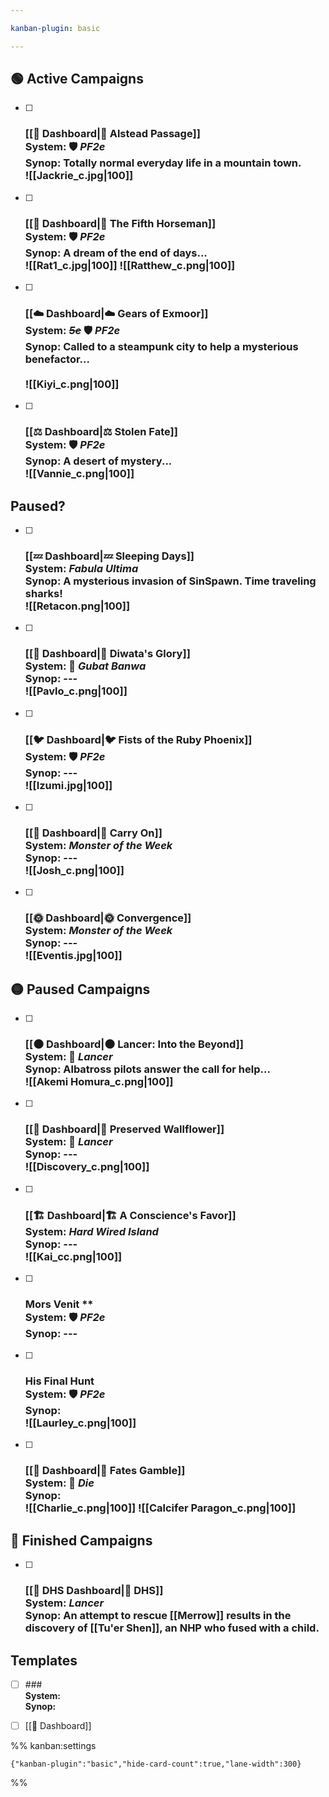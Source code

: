 ```yaml
---

kanban-plugin: basic

---
```


## 🟢 Active Campaigns

- [ ] ### [[🌄 Dashboard|🌄 Alstead Passage]]<br>**System:** 🛡️ *PF2e*<br>**Synop:** Totally normal everyday life in a mountain town.<br>![[Jackrie_c.jpg|100]]
- [ ] ###  [[🐴 Dashboard|🐴 The Fifth Horseman]]<br>**System:** 🛡️ *PF2e*<br>**Synop:** A dream of the end of days...<br>![[Rat1_c.jpg|100]] ![[Ratthew_c.png|100]]
- [ ] ### [[☁️ Dashboard|☁️ Gears of Exmoor]]<br>**System:** *~~5e~~* 🛡️ *PF2e*<br>**Synop:** Called to a steampunk city to help a mysterious benefactor...<br><br>![[Kiyi_c.png|100]]
- [ ] ### [[⚖️ Dashboard|⚖️ Stolen Fate]]<br>**System:** 🛡️ *PF2e*<br>**Synop:** A desert of mystery...<br>![[Vannie_c.png|100]]


## Paused?

- [ ] ### [[💤 Dashboard|💤 Sleeping Days]]<br>**System:** *Fabula Ultima*<br>**Synop:** A mysterious invasion of SinSpawn. Time traveling sharks!<br>![[Retacon.png|100]]
- [ ] ### [[🎏 Dashboard|🎏 Diwata's Glory]]<br>**System:** 🎏 *Gubat Banwa*<br>**Synop:** ---<br>![[Pavlo_c.png|100]]
- [ ] ### [[🐦 Dashboard|🐦 Fists of the Ruby Phoenix]]<br>**System:** 🛡️ *PF2e*<br>**Synop:** ---<br>![[Izumi.jpg|100]]
- [ ] ### [[🎯 Dashboard|🎯 Carry On]]<br>**System:** *Monster of the Week*<br>**Synop:** ---<br>![[Josh_c.png|100]]
- [ ] ### [[🌞 Dashboard|🌞 Convergence]]<br>**System:** *Monster of the Week*<br>**Synop:** ---<br>![[Eventis.jpg|100]]


## 🟡 Paused Campaigns

- [ ] ### [[🌑 Dashboard|🌑 Lancer: Into the Beyond]]<br>**System:** 🤖 *Lancer*<br>**Synop:** Albatross pilots answer the call for help...<br>![[Akemi Homura_c.png|100]]
- [ ] ### [[🌸 Dashboard|🌸 Preserved Wallflower]]<br>**System:** 🤖 *Lancer*<br>**Synop:** ---<br>![[Discovery_c.png|100]]
- [ ] ### [[🏗 Dashboard|🏗 A Conscience's Favor]]<br>**System:** *Hard Wired Island*<br>**Synop:** ---<br>![[Kai_cc.png|100]]
- [ ] ### Mors Venit \*\*<br>**System:** 🛡️ *PF2e*<br>**Synop:** ---
- [ ] ### His Final Hunt<br>**System:** 🛡️ *PF2e*<br>**Synop:**<br>![[Laurley_c.png|100]]
- [ ] ### [[🎲 Dashboard|🎲 Fates Gamble]] <br>**System:** 🎲 *Die*<br>**Synop:**<br>![[Charlie_c.png|100]] ![[Calcifer Paragon_c.png|100]]


## 🏁 Finished Campaigns

- [ ] ###  [[🔫 DHS Dashboard|🔫 DHS]]<br>**System:** *Lancer*<br>**Synop:** An attempt to rescue [[Merrow]] results in the discovery of [[Tu'er Shen]], an NHP who fused with a child.


## Templates

- [ ] ###<br>**System:** <br>**Synop:**
- [ ] [[🐌 Dashboard]]




%% kanban:settings
```
{"kanban-plugin":"basic","hide-card-count":true,"lane-width":300}
```
%%